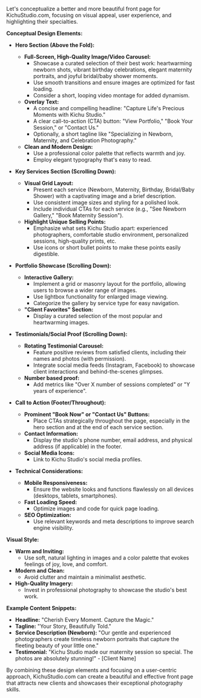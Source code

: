 Let's conceptualize a better and more beautiful front page for KichuStudio.com, focusing on visual appeal, user experience, and highlighting their specialties.

**Conceptual Design Elements:**

* **Hero Section (Above the Fold):**
    * **Full-Screen, High-Quality Image/Video Carousel:**
        * Showcase a curated selection of their best work: heartwarming newborn shots, vibrant birthday celebrations, elegant maternity portraits, and joyful bridal/baby shower moments.
        * Use smooth transitions and ensure images are optimized for fast loading.
        * Consider a short, looping video montage for added dynamism.
    * **Overlay Text:**
        * A concise and compelling headline: "Capture Life's Precious Moments with Kichu Studio."
        * A clear call-to-action (CTA) button: "View Portfolio," "Book Your Session," or "Contact Us."
        * Optionally, a short tagline like "Specializing in Newborn, Maternity, and Celebration Photography."
    * **Clean and Modern Design:**
        * Use a professional color palette that reflects warmth and joy.
        * Employ elegant typography that's easy to read.

* **Key Services Section (Scrolling Down):**
    * **Visual Grid Layout:**
        * Present each service (Newborn, Maternity, Birthday, Bridal/Baby Shower) with a captivating image and a brief description.
        * Use consistent image sizes and styling for a polished look.
        * Include individual CTAs for each service (e.g., "See Newborn Gallery," "Book Maternity Session").
    * **Highlight Unique Selling Points:**
        * Emphasize what sets Kichu Studio apart: experienced photographers, comfortable studio environment, personalized sessions, high-quality prints, etc.
        * Use icons or short bullet points to make these points easily digestible.

* **Portfolio Showcase (Scrolling Down):**
    * **Interactive Gallery:**
        * Implement a grid or masonry layout for the portfolio, allowing users to browse a wider range of images.
        * Use lightbox functionality for enlarged image viewing.
        * Categorize the gallery by service type for easy navigation.
    * **"Client Favorites" Section:**
        * Display a curated selection of the most popular and heartwarming images.

* **Testimonials/Social Proof (Scrolling Down):**
    * **Rotating Testimonial Carousel:**
        * Feature positive reviews from satisfied clients, including their names and photos (with permission).
        * Integrate social media feeds (Instagram, Facebook) to showcase client interactions and behind-the-scenes glimpses.
    * **Number based proof:**
        * Add metrics like "Over X number of sessions completed" or "Y years of experience".

* **Call to Action (Footer/Throughout):**
    * **Prominent "Book Now" or "Contact Us" Buttons:**
        * Place CTAs strategically throughout the page, especially in the hero section and at the end of each service section.
    * **Contact Information:**
        * Display the studio's phone number, email address, and physical address (if applicable) in the footer.
    * **Social Media Icons:**
        * Link to Kichu Studio's social media profiles.

* **Technical Considerations:**
    * **Mobile Responsiveness:**
        * Ensure the website looks and functions flawlessly on all devices (desktops, tablets, smartphones).
    * **Fast Loading Speed:**
        * Optimize images and code for quick page loading.
    * **SEO Optimization:**
        * Use relevant keywords and meta descriptions to improve search engine visibility.

**Visual Style:**

* **Warm and Inviting:**
    * Use soft, natural lighting in images and a color palette that evokes feelings of joy, love, and comfort.
* **Modern and Clean:**
    * Avoid clutter and maintain a minimalist aesthetic.
* **High-Quality Imagery:**
    * Invest in professional photography to showcase the studio's best work.

**Example Content Snippets:**

* **Headline:** "Cherish Every Moment. Capture the Magic."
* **Tagline:** "Your Story, Beautifully Told."
* **Service Description (Newborn):** "Our gentle and experienced photographers create timeless newborn portraits that capture the fleeting beauty of your little one."
* **Testimonial:** "Kichu Studio made our maternity session so special. The photos are absolutely stunning!" - [Client Name]

By combining these design elements and focusing on a user-centric approach, KichuStudio.com can create a beautiful and effective front page that attracts new clients and showcases their exceptional photography skills.

